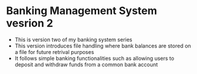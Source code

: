 # Banking Management System vesrion 2
- This is version two of my banking system series
- This version introduces file handling where bank balances are stored on a file for future retrival purposes
- It follows simple banking functionalities such as allowing users to deposit and withdraw funds from a common bank account
